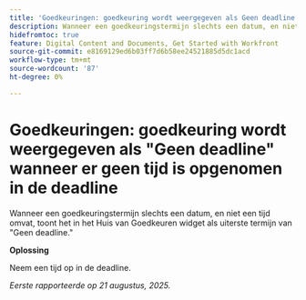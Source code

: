 ```yaml
---
title: 'Goedkeuringen: goedkeuring wordt weergegeven als Geen deadline wanneer geen tijd is opgenomen in deadline'
description: Wanneer een goedkeuringstermijn slechts een datum, en niet een tijd omvat, toont het in het Huis van Goedkeuren widget als deadline van Geen.
hidefromtoc: true
feature: Digital Content and Documents, Get Started with Workfront
source-git-commit: e8169129ed6b03ff7d6b58ee24521885d5dc1acd
workflow-type: tm+mt
source-wordcount: '87'
ht-degree: 0%

---
```



# Goedkeuringen: goedkeuring wordt weergegeven als &quot;Geen deadline&quot; wanneer er geen tijd is opgenomen in de deadline

Wanneer een goedkeuringstermijn slechts een datum, en niet een tijd omvat, toont het in het Huis van Goedkeuren widget als uiterste termijn van &quot;Geen deadline.&quot;

**Oplossing**

Neem een tijd op in de deadline.

_Eerste rapporteerde op 21 augustus, 2025._
